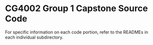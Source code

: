 # CG4002 Group 1 Capstone Source Code
For specific information on each code portion, refer to the READMEs in each individual subdirectory.
